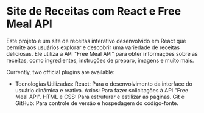 # Site de Receitas com React e Free Meal API

Este projeto é um site de receitas interativo desenvolvido em React que permite aos usuários explorar e descobrir uma variedade de receitas deliciosas. Ele utiliza a API "Free Meal API" para obter informações sobre as receitas, como ingredientes, instruções de preparo, imagens e muito mais.

Currently, two official plugins are available:

- Tecnologias Utilizadas:
React: Para o desenvolvimento da interface do usuário dinâmica e reativa.
Axios: Para fazer solicitações à API "Free Meal API".
HTML e CSS: Para estruturar e estilizar as páginas.
Git e GitHub: Para controle de versão e hospedagem do código-fonte.

